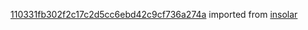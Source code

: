 [110331fb302f2c17c2d5cc6ebd42c9cf736a274a](https://github.com/insolar/insolar/commit/110331fb302f2c17c2d5cc6ebd42c9cf736a274a) imported from [insolar](https://github.com/insolar/insolar)
